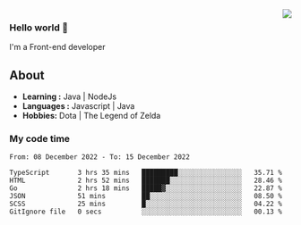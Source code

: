 <img align='right' src="https://github-readme-stats.vercel.app/api?username=jumodada&show_icons=true&theme=vue">

### Hello world 👋

I'm a Front-end developer 
    
## About
-  **Learning :** Java | NodeJs
-  **Languages :** Javascript | Java
-  **Hobbies:** Dota | The Legend of Zelda

### My code time

<!--START_SECTION:waka-->

```text
From: 08 December 2022 - To: 15 December 2022

TypeScript       3 hrs 35 mins   █████████░░░░░░░░░░░░░░░░   35.71 %
HTML             2 hrs 52 mins   ███████░░░░░░░░░░░░░░░░░░   28.46 %
Go               2 hrs 18 mins   █████▓░░░░░░░░░░░░░░░░░░░   22.87 %
JSON             51 mins         ██░░░░░░░░░░░░░░░░░░░░░░░   08.50 %
SCSS             25 mins         █░░░░░░░░░░░░░░░░░░░░░░░░   04.22 %
GitIgnore file   0 secs          ░░░░░░░░░░░░░░░░░░░░░░░░░   00.13 %
```

<!--END_SECTION:waka-->
